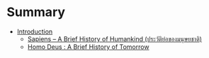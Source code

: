 # Summary

* [Introduction](README.md)
	* [Sapiens – A Brief History of Humankind (ประวัติย่อของมนุษยชาติ)](e-book/homo-sapiens/README.md)
	* [Homo Deus : A Brief History of Tomorrow](e-book/homo-deus/README.md)
	
	